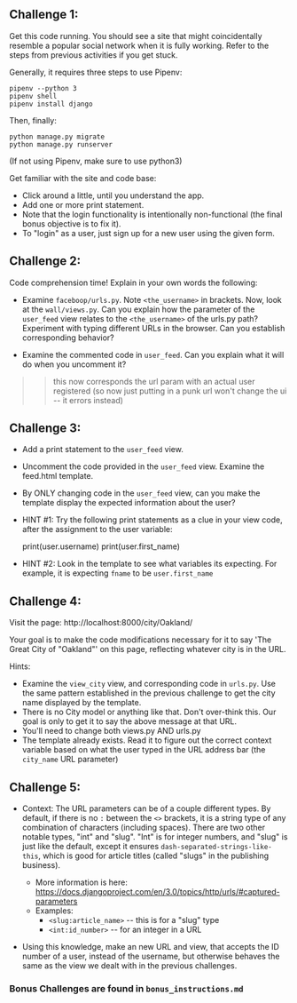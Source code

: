 Challenge 1:
-------------------

Get this code running. You should see a site that might coincidentally
resemble a popular social network when it is fully working. Refer to the
steps from previous activities if you get stuck.

Generally, it requires three steps to use Pipenv:

    pipenv --python 3
    pipenv shell
    pipenv install django

Then, finally:

    python manage.py migrate
    python manage.py runserver

(If not using Pipenv, make sure to use python3)

Get familiar with the site and code base:

- Click around a little, until you understand the app.
- Add one or more print statement.
- Note that the login functionality is intentionally non-functional (the final
  bonus objective is to fix it).
- To "login" as a user, just sign up for a new user using the given form.




Challenge 2:
-------------------

Code comprehension time! Explain in your own words the following:

- Examine `faceboop/urls.py`. Note `<the_username>` in brackets. Now, look at
  the `wall/views.py`. Can you explain how the parameter of the `user_feed`
  view relates to the `<the_username>` of the urls.py path?  Experiment with
  typing different URLs in the browser. Can you establish corresponding
  behavior?

- Examine the commented code in `user_feed`. Can you explain what it will do
  when you uncomment it?
>> this now corresponds the url param with an actual user registered (so now just putting in a punk url won't change the ui -- it errors instead)


Challenge 3:
-------------------

- Add a print statement to the `user_feed` view.

- Uncomment the code provided in the `user_feed` view. Examine the feed.html
  template.

- By ONLY changing code in the `user_feed` view, can you make the template
  display the expected information about the user?

- HINT #1: Try the following print statements as a clue in your view code,
  after the assignment to the user variable:

    print(user.username)
    print(user.first_name)

- HINT #2: Look in the template to see what variables its expecting. For
  example, it is expecting `fname` to be `user.first_name`


Challenge 4:
-------------------

Visit the page: http://localhost:8000/city/Oakland/

Your goal is to make the code modifications necessary for it to say 'The Great
City of "Oakland"' on this page, reflecting whatever city is in the URL.

Hints:

- Examine the `view_city` view, and corresponding code in `urls.py`. Use the
  same pattern established in the previous challenge to get the city name
  displayed by the template.
- There is no City model or anything like that. Don't over-think this.  Our
  goal is only to get it to say the above message at that URL.
- You'll need to change both views.py AND urls.py
- The template already exists. Read it to figure out the correct context
  variable based on what the user typed in the URL address bar (the `city_name`
  URL parameter)


Challenge 5:
-------------------

- Context: The URL parameters can be of a couple different types. By default,
  if there is no `:` between the `<>` brackets, it is a string type of any
  combination of characters (including spaces). There are two other notable
  types, "int" and "slug". "Int" is for integer numbers, and "slug" is just
  like the default, except it ensures `dash-separated-strings-like-this`, which
  is good for article titles (called "slugs" in the publishing business).
    - More information is here: <https://docs.djangoproject.com/en/3.0/topics/http/urls/#captured-parameters>
    - Examples:
        - `<slug:article_name>`   -- this is for a "slug" type
        - `<int:id_number>`       -- for an integer in a URL

- Using this knowledge, make an new URL and view, that accepts the ID number of
  a user, instead of the username, but otherwise behaves the same as the view
  we dealt with in the previous challenges.





### Bonus Challenges are found in `bonus_instructions.md`

